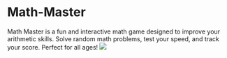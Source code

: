 # Math-Master
Math Master is a fun and interactive math game designed to improve your arithmetic skills. Solve random math problems, test your speed, and track your score. Perfect for all ages! 
<img src="mathmas1">
